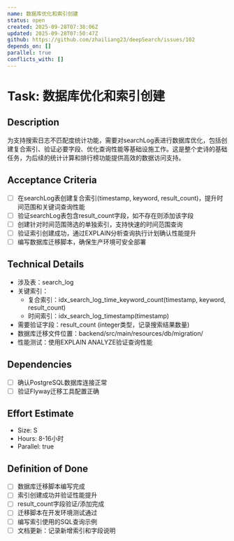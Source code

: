 ```yaml
---
name: 数据库优化和索引创建
status: open
created: 2025-09-28T07:38:06Z
updated: 2025-09-28T07:50:47Z
github: https://github.com/zhailiang23/deepSearch/issues/102
depends_on: []
parallel: true
conflicts_with: []
---
```



# Task: 数据库优化和索引创建

## Description
为支持搜索日志不匹配度统计功能，需要对searchLog表进行数据库优化，包括创建复合索引、验证必要字段、优化查询性能等基础设施工作。这是整个史诗的基础任务，为后续的统计计算和排行榜功能提供高效的数据访问支持。

## Acceptance Criteria
- [ ] 在searchLog表创建复合索引(timestamp, keyword, result_count)，提升时间范围和关键词查询性能
- [ ] 验证searchLog表包含result_count字段，如不存在则添加该字段
- [ ] 创建针对时间范围筛选的单独索引，支持快速的时间范围查询
- [ ] 验证索引创建成功，通过EXPLAIN分析查询执行计划确认性能提升
- [ ] 编写数据库迁移脚本，确保生产环境可安全部署

## Technical Details
- 涉及表：search_log
- 关键索引：
  - 复合索引：idx_search_log_time_keyword_count(timestamp, keyword, result_count)
  - 时间索引：idx_search_log_timestamp(timestamp)
- 需要验证字段：result_count (integer类型，记录搜索结果数量)
- 数据库迁移文件位置：backend/src/main/resources/db/migration/
- 性能测试：使用EXPLAIN ANALYZE验证查询性能

## Dependencies
- [ ] 确认PostgreSQL数据库连接正常
- [ ] 验证Flyway迁移工具配置正确

## Effort Estimate
- Size: S
- Hours: 8-16小时
- Parallel: true

## Definition of Done
- [ ] 数据库迁移脚本编写完成
- [ ] 索引创建成功并验证性能提升
- [ ] result_count字段验证/添加完成
- [ ] 迁移脚本在开发环境测试通过
- [ ] 编写索引使用的SQL查询示例
- [ ] 文档更新：记录新增索引和字段说明
